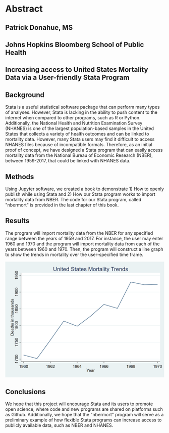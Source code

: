 # Abstract

## Patrick Donahue, MS
## Johns Hopkins Bloomberg School of Public Health

## Increasing access to United States Mortality Data via a User-friendly Stata Program

## Background
Stata is a useful statistical software package that can perform many types of analyses. However, Stata is lacking in the ability to push content to the internet when compared to other programs, such as R or Python. Additionally, the National Health and Nutrition Examination Survey (NHANES) is one of the largest population-based samples in the United States that collects a variety of health outcomes and can be linked to mortality data. However, many Stata users may find it difficult to access NHANES files because of incompatible formats. Therefore, as an initial proof of concept, we have designed a Stata program that can easily access mortality data from the National Bureau of Economic Research (NBER), between 1959-2017, that could be linked with NHANES data.

## Methods
Using Jupyter software, we created a book to demonstrate 1) How to openly publish while using Stata and 2) How our Stata program works to import mortality data from NBER. The code for our Stata program, called "nbermort" is provided in the last chapter of this book.

## Results
The program will import mortality data from the NBER for any specified range between the years of 1959 and 2017. For instance, the user may enter 1960 and 1970 and the program will import mortality data from each of the years between 1960 and 1970. Then, the program will construct a line graph to show the trends in mortality over the user-specified time frame.

![Figure output](Graph.png)

## Conclusions
We hope that this project will encourage Stata and its users to promote open science, where code and new programs are shared on platforms such as Github. Additionally, we hope that the "nbermort" program will serve as a preliminary example of how flexible Stata programs can increase access to publicly available data, such as NBER and NHANES.
